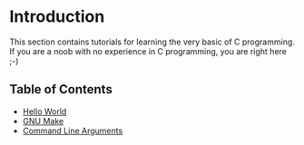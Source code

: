 # Introduction
This section contains tutorials for learning the very basic of C programming.
If you are a noob with no experience in C programming, you are right here ;-)

## Table of Contents
- [Hello World](01-hello)
- [GNU Make](02-make)
- [Command Line Arguments](03-arguments)
